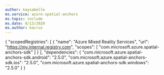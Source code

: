 ```yaml
---
author: kaysabelle
ms.service: azure-spatial-anchors
ms.topic: include
ms.date: 8/13/2020
ms.author: kacruz
---
```


{
  "scopedRegistries": [
    {
      "name": "Azure Mixed Reality Services",
      "url": "https://my.internal.registry.com",
      "scopes": [
        "com.microsoft.azure.spatial-anchors-sdk"
      ]
    }
  ],
  "dependencies": {
    "com.microsoft.azure.spatial-anchors-sdk.android": "2.5.0",
    "com.microsoft.azure.spatial-anchors-sdk.ios": "2.5.0",
    "com.microsoft.azure.spatial-anchors-sdk.windows": "2.5.0"
  }
}